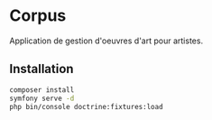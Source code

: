 # Corpus

Application de gestion d'oeuvres d'art pour artistes.

## Installation
  
```bash
composer install
symfony serve -d
php bin/console doctrine:fixtures:load
```
